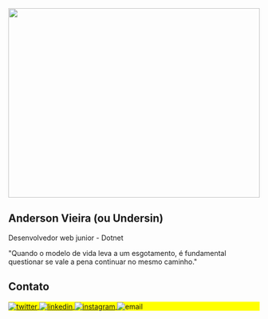 <img align="center" width="100%" height="380px" src="https://steamuserimages-a.akamaihd.net/ugc/2438013375536940927/D370DBF7BFC83ED36F783F08A598FFF3E71A1D61/?imw=5000&imh=5000&ima=fit&impolicy=Letterbox&imcolor=%23000000&letterbox=false"/>

<h2 align="left">Anderson Vieira (ou Undersin)</h2>

Desenvolvedor web junior - Dotnet

"Quando o modelo de vida leva a um esgotamento, é fundamental questionar se vale a pena continuar no mesmo caminho."

## Contato

<p align="left" style="background:yellow">

<a href="https://twitter.com/anderso01951891" target="_blank">
  <img align="center" src="https://img.shields.io/badge/-undersin-05122A?style=flat&logo=twitter" alt="twitter"/>  
</a>
<a href="https://linkedin.com/in/anderson-v-nascimento/" target="_blank">
  <img align="center" src="https://img.shields.io/badge/-anderson-05122A?style=flat&logo=linkedin" alt="linkedin"/>
</a>
<a href="https://instagram.com/_undersin" target="_blank">
 <img align="center" src="https://img.shields.io/badge/-@undersin-05122A?style=flat&logo=instagram" alt="instagram"/>
</a>
<a target="_blank">
 <img align="center" src="https://img.shields.io/badge/-andersonvieira818@yahoo.com-05122A?style=flat&logo=yahoo" alt="email"/>
</a>

</p>
